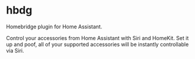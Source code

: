 hbdg
====

Homebridge plugin for Home Assistant.

Control your accessories from Home Assistant with Siri and HomeKit. Set it up
and poof, all of your supported accessories will be instantly controllable via
Siri.

[1]: https://github.com/home-assistant/homebridge-homeassistant

